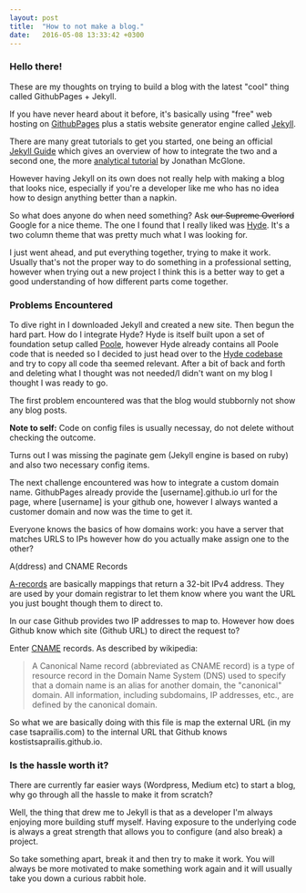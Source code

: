 ```yaml
---
layout: post
title:  "How to not make a blog."
date:   2016-05-08 13:33:42 +0300
---
```


### Hello there!

These are my thoughts on trying to build a blog with the latest "cool" thing called
GithubPages + Jekyll.

If you have never heard about it before, it's basically using "free" web hosting on
[GithubPages][githubpages-url] plus a statis website generator engine called
[Jekyll][jekyll-url].

There are many great tutorials to get you started, one being an official
[Jekyll Guide][jekyllgithub-url] which gives an overview of how to integrate
the two and a second one, the more [analytical tutorial][jonathanmacglone-url] by
Jonathan McGlone.

However having Jekyll on its own does not really help with making a blog that
looks nice, especially if you're a developer like me who has no idea how to
design anything better than a napkin.

So what does anyone do when need something? Ask <del>our Supreme Overlord</del> Google
for a nice theme. The one I found that I really liked was [Hyde][hyde-url]. It's a
two column theme that was pretty much what I was looking for.

I just went ahead, and put everything together, trying to make it work. Usually
that's not the proper way to do something in a professional setting, however when
trying out a new project I think this is a better way to get a good understanding
of how different parts come together.

### Problems Encountered

To dive right in I downloaded Jekyll and created a new site. Then begun the hard part.
How do I integrate Hyde? Hyde is itself built upon a set of foundation setup called
[Poole][poole-url], however Hyde already contains all Poole code that is needed so
I decided to just head over to the [Hyde codebase][hydecode-url] and try to copy all
code tha seemed relevant. After a bit of back and forth and deleting what I thought
was not needed/I didn't want on my blog I thought I was ready to go.

The first problem encountered was that the blog would stubbornly not show any blog posts.

<strong>Note to self:</strong> Code on config files is usually necessay,
do not delete without checking the outcome.

Turns out I was missing the paginate gem (Jekyll engine is based on ruby) and also
two necessary config items.

The next challenge encountered was how to integrate a custom domain name. GithubPages
already provide the [username].github.io url for the page, where [username] is your
github one, however I always wanted a customer domain and now was the time to get it.

Everyone knows the basics of how domains work: you have a server that matches URLS to IPs
however how do you actually make assign one to the other?

A(ddress) and CNAME Records

[A-records][arecord-url] are basically mappings that return a 32-bit IPv4 address. They are used
by your domain registrar to let them know where you want the URL you just bought
though them to direct to.

In our case Github provides two IP addresses to map to. However how does Github know
which site (Github URL) to direct the request to?

Enter [CNAME][cname-url] records. As described by wikipedia:
> A Canonical Name record (abbreviated as CNAME record) is a type of resource record
in the Domain Name System (DNS) used to specify that a domain name is an alias for another domain,
the "canonical" domain. All information, including subdomains, IP addresses, etc.,
are defined by the canonical domain.

So what we are basically doing with this file is map the external URL (in my case
tsaprailis.com) to the internal URL that Github knows kostistsaprailis.github.io.


### Is the hassle worth it?

There are currently far easier ways (Wordpress, Medium etc) to start a blog,
why go through all the hassle to make it from scratch?

Well, the thing that drew me to Jekyll is that as a developer I'm always
enjoying more building stuff myself. Having exposure to the underlying code is
always a great strength that allows you to configure (and also break) a project.

So take something apart, break it and then try to make it work. You will always be
more motivated to make something work again and it will usually take you down a curious
rabbit hole.


[githubpages-url]: https://pages.github.com/
[jekyll-url]: https://jekyllrb.com/
[jekyllgithub-url]: https://jekyllrb.com/docs/github-pages/
[jonathanmacglone-url]: http://jmcglone.com/guides/github-pages/
[hyde-url]: http://hyde.getpoole.com/
[poole-url]: http://getpoole.com/
[hydecode-url]: https://github.com/poole/hyde/
[arecord-url]:https://en.wikipedia.org/wiki/List_of_DNS_record_types#A
[cname-url]:https://en.wikipedia.org/wiki/CNAME_record

